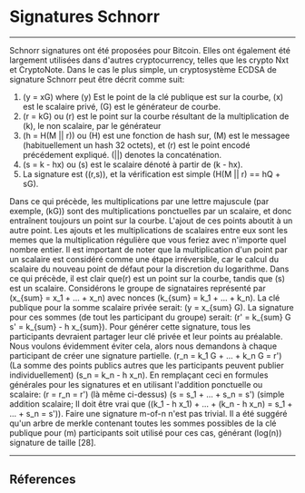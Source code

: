 # **Signatures Schnorr**

---

Schnorr signatures ont été proposées pour Bitcoin. Elles ont également été largement utilisées dans d'autres cryptocurrency, telles que les crypto Nxt et CryptoNote. Dans le cas le plus simple, un cryptosystème ECDSA de signature Schnorr peut être décrit comme suit:

1. \(y = xG\) where \(y\) Est le point de la clé publique est sur la courbe, \(x\) est le scalaire privé, \(G\) est le générateur de courbe.
2. \(r = kG\) ou \(r\) est le point sur la courbe résultant de la multiplication de \(k\), le non scalaire, par le générateur
3. \(h = H(M || r)\) ou \(H\) est une fonction de hash sur, \(M\) est le messagee (habituellement un hash 32 octets), et \(r\) est le point encodé précédement expliqué. \(||\) denotes la concaténation.
4. \(s = k - hx\) ou \(s\) est le scalaire dénoté à partir de \(k - hx\).
5. La signature est \((r,s)\), et la vérification est simple \(H(M || r) == hQ + sG\).

Dans ce qui précède, les multiplications par une lettre majuscule (par exemple, \(kG\)) sont des multiplications ponctuelles par un scalaire, et donc entraînent toujours un point sur la courbe. L'ajout de ces points aboutit à un autre point. Les ajouts et les multiplications de scalaires entre eux sont les memes que la multiplication régulière que vous feriez avec n'importe quel nombre entier. Il est important de noter que la multiplication d'un point par un scalaire est considéré comme une étape irréversible, car le calcul du scalaire du nouveau point de défaut pour la discretion du logarithme. Dans ce qui précède, il est clair que\(r\) est un point sur la courbe, tandis que \(s\) est un scalaire. Considérons le groupe de signataires représenté par \(x_{sum} = x_1 + ... + x_n\) avec nonces \(k_{sum} = k_1 + ... + k_n\). La clé publique pour la somme scalaire privée serait: \(y = x_{sum} G\). La signature pour ces sommes (de tout les participant du groupe) serait: \(r' = k_{sum} G s' = k_{sum} - h x_{sum}\). Pour générer cette signature, tous les participants devraient partager leur clé privée et leur points au préalable. Nous voulons évidemment éviter cela, alors nous demandons à chaque participant de créer une signature partielle. \(r_n = k_1 G + ... + k_n G = r'\) (La somme des points publics autres que les participants peuvent publier individuellement) \(s_n = k_n - h x_n\). En remplaçant ceci en formules générales pour les signatures et en utilisant l'addition ponctuelle ou scalaire: \(r = r_n = r'\) (là même ci-dessus) \(s = s_1 + ... + s_n = s'\) (simple addition scalaire; Il doit être vrai que \((k_1 - h x_1) + ... + (k_n - h x_n) = s_1 + ... + s_n = s')\). Faire une signature m-of-n n'est pas trivial. Il a été suggéré qu'un arbre de merkle contenant toutes les sommes possibles de la clé publique pour \(m\) participants soit utilisé pour ces cas, générant \(log(n)\) signature de taille [28].

---

## **<i class="fa fa-book"></i> Réferences**

[^1]: Wuille P. 2015. [Tree signatures: Multisig on steroids using tree signatures](https://decred.org/research/wuille2015.pdf).